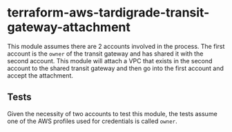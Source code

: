 # terraform-aws-tardigrade-transit-gateway-attachment

This module assumes there are 2 accounts involved in the process. The first account is the `owner` of the transit gateway and
has shared it with the second account. This module will attach a VPC that exists in the second account to the shared transit
gateway and then go into the first account and accept the attachment.

## Tests

Given the necessity of two accounts to test this module, the tests assume one of the AWS profiles used for credentials is
called `owner`.
